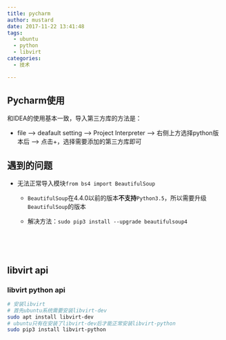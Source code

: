 ```yaml
---
title: pycharm
author: mustard
date: 2017-11-22 13:41:48
tags:
  - ubuntu
  - python
  - libvirt
categories:
  - 技术

---
```


## Pycharm使用

和IDEA的使用基本一致，导入第三方库的方法是：

- file --> deafault setting --> Project Interpreter --> 右侧上方选择python版本后 --> 点击+，选择需要添加的第三方库即可

## 遇到的问题

- 无法正常导入模块`from bs4 import BeautifulSoup `

  - `BeautifulSoup`在4.4.0以前的版本**不支持**`Python3.5`，所以需要升级`BeautifulSoup`的版本

  - 解决方法：`sudo pip3 install --upgrade beautifulsoup4`

    ​

    ​


## libvirt api

### libvirt python api

```bash
# 安装libvirt
# 首先ubuntu系统需要安装libvirt-dev
sudo apt install libvirt-dev
# ubuntu只有在安装了libvirt-dev后才能正常安装libvirt-python
sudo pip3 install libvirt-python
```

